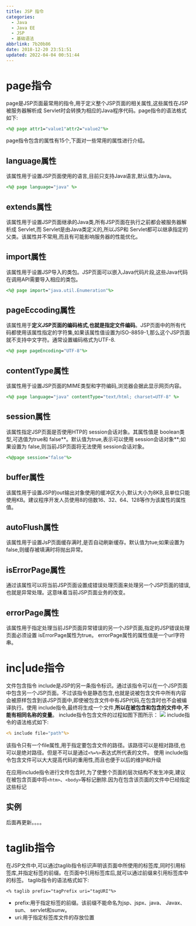 ```yaml
---
title: JSP 指令
categories: 
  - Java
  - Java EE
  - JSP
  - 基础语法
abbrlink: 7b20b86
date: 2018-12-20 23:51:51
updated: 2022-04-04 00:51:44
---
```

# page指令 #
page是JSP页面最常用的指令,用于定义整个JSP页面的相关属性,这些属性在JSP被服务器解析成 Servlet时会转换为相应的Java程序代码。page指令的语法格式如下:
```jsp
<%@ page attr1="value1"attr2="value2"%>
```
page指令包含的属性有15个,下面对一些常用的属性进行介绍。
## language属性 ##
该属性用于设置JSP页面使用的语言,目前只支持Java语言,默认值为Java。
```jsp
<%@ page language="java" %>
```
## extends属性 ##
该属性用于设置JSP页面继承的Java类,所有JSP页面在执行之前都会被服务器解析成 Servlet,而 Servlet是由Java类定义的,所以JSP和 Servlet都可以继承指定的父类。该属性并不常用,而且有可能影响服务器的性能优化。
## import属性 ##
该属性用于设置JSP导入的类包。JSP页面可以嵌入Java代码片段,这些Java代码在调用API需要导入相应的类包。
```jsp
<%@ page import="java.util.Enumeration"%>
```
## pageEccoding属性 ##
该属性用于**定义JSP页面的编码格式,也就是指定文件编码**。JSP页面中的所有代码都使用该属性指定的字符集,如果该属性值设置为ISO-8859-1,那么这个JSP页面就不支持中文字符。通常设置编码格式为UTF-8.
```jsp
<%@ page pageEncoding="UTF-8"%>
```
## contentType属性 ##
该属性用于设置JSP页面的MIME类型和字符编码,浏览器会据此显示网页内容。
```jsp
<%@ page language="java" contentType="text/html; charset=UTF-8" %>
```
## session属性 ##
该属性指定JSP页面是否使用HTP的 session会话对象。其属性值是 boolean类型,可选值为true和 false**。默认值为true,表示可以使用 session会话对象**;如果设置为 false,则当前JSP页面将无法使用 session会话对象。
```jsp
<%@page session="false"%>
```
## buffer属性 ##
该属性用于设置JSP的out输出对象使用的缓冲区大小,默认大小为8KB,且单位只能使用KB。建议程序开发人员使用8的倍数16、32、64、128等作为该属性的属性值。
## autoFlush属性 ##
该属性用于设置JsP页面缓存满时,是否自动刷新缓存。默认值为tue;如果设置为 false,则缓存被填满时将抛出异常。
## isErrorPage属性 ##
通过该属性可以将当前JSP页面设置成错误处理页面来处理另一个JSP页面的错误,也就是异常处理。这意味着当前JSP页面业务的改变。
## errorPage属性 ##
该属性用于指定处理当前JSP页面异常错误的另一个JSP页面,指定的JSP错误处理页面必须设置 isErrorPage属性为true。 errorPage属性的属性值是一个url字符串。
# inc|ude指令 #
文件包含指令 include是JSP的另一条指令标识。通过该指令可以在一个JSP页面中包含另一个JSP页面。不过该指令是静态包含,也就是说被包含文件中所有内容会被原样包含到该JSP页面中,即使被包含文件中有JSP代码,在包含时也不会被编译执行。使用 include指令,最终将生成一个文件,**所以在被包含和包含的文件中,不能有相同名称的变量**。 include指令包含文件的过程如图下图所示：
![](https://image-1257720033.cos.ap-shanghai.myqcloud.com/blog/Java/JSP/CMD/include/include.png)
include指令的语法格式如下:
```jsp
<% include file="path"%>
```
该指令只有一个file属性,用于指定要包含文件的路径。该路径可以是相对路径,也可以是绝对路径。但是不可以是通过`<%=%>`表达式所代表的文件。
使用 include指令包含文件可以大大提高代码的重用性,而且也便于以后的维护和升级

在应用include指令进行文件包含时,为了使整个页面的层次结构不发生冲突,建议在被包含页面中将`<htm>`、`<body>`等标记删除.因为在包含该页面的文件中巳经指定这些标记
## 实例 ##
后面再更新。。。。
# taglib指令 #
在JSP文件中,可以通过taglib指令标识声明该页面中所使用的标签库,同时引用标签库,并指定标签的前缀。在页面中引用标签库后,就可以通过前缀来引用标签库中的标签。 taglib指令的语法格式如下:
```
<% taglib prefix="tagPrefix uri="tagURI"%>
```
- prefix:用于指定标签的前缀。该前缀不能命名为jsp、jspx、java、 Javax、sun、 servlet和sunw。
- uri:用于指定标签库文件的存放位置

